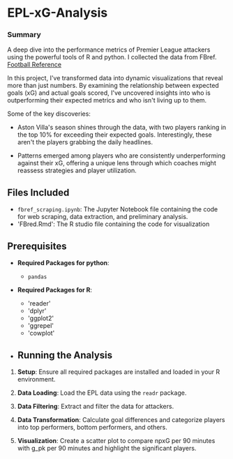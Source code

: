 # EPL-xG-Analysis

### Summary 

A deep dive into the performance metrics of Premier League attackers using the powerful tools of R and python. I collected the data from FBref. [Football Reference](https://fbref.com/en/)

In this project, I've transformed data into dynamic visualizations that reveal more than just numbers. By examining the relationship between expected goals (xG) and actual goals scored, I've uncovered insights into who is outperforming their expected metrics and who isn't living up to them. 
 
Some of the key discoveries:

- Aston Villa's season shines through the data, with two players ranking in the top 10% for exceeding their expected goals. Interestingly, these aren't the players grabbing the daily headlines.
  
- Patterns emerged among players who are consistently underperforming against their xG, offering a unique lens through which coaches might reassess strategies and player utilization.

## Files Included

- `fbref_scraping.ipynb`: The Jupyter Notebook file containing the code for web scraping, data extraction, and preliminary analysis.
- 'FBred.Rmd': The R studio file containing the code for visualization
  
## Prerequisites

- **Required Packages for python**:
  - `pandas`
    
- **Required Packages for R**:
  - 'reader'
  - 'dplyr'
  - 'ggplot2'
  - 'ggrepel'
  - 'cowplot'
    
- ## Running the Analysis

1. **Setup**: Ensure all required packages are installed and loaded in your R environment.

2. **Data Loading**: Load the EPL data using the `readr` package.

3. **Data Filtering**: Extract and filter the data for attackers.

4. **Data Transformation**: Calculate goal differences and categorize players into top performers, bottom performers, and others.

5. **Visualization**: Create a scatter plot to compare npxG per 90 minutes with g_pk per 90 minutes and highlight the significant players. 
